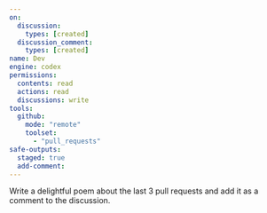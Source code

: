 ```yaml
---
on: 
  discussion:
    types: [created]
  discussion_comment:
    types: [created]
name: Dev
engine: codex
permissions:
  contents: read
  actions: read
  discussions: write
tools:
  github:
    mode: "remote"
    toolset:
      - "pull_requests"
safe-outputs:
  staged: true
  add-comment:
---
```


Write a delightful poem about the last 3 pull requests and add it as a comment to the discussion.
